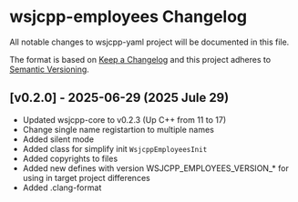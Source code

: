# wsjcpp-employees Changelog

All notable changes to wsjcpp-yaml project will be documented in this file.

The format is based on [Keep a Changelog](http://keepachangelog.com/)
and this project adheres to [Semantic Versioning](http://semver.org/).

## [v0.2.0] - 2025-06-29 (2025 Jule 29)

- Updated wsjcpp-core to v0.2.3 (Up C++ from 11 to 17)
- Change single name registartion to multiple names
- Added silent mode
- Added class for simplify init `WsjcppEmployeesInit`
- Added copyrights to files
- Added new defines with version WSJCPP_EMPLOYEES_VERSION_* for using in target project differences
- Added .clang-format
